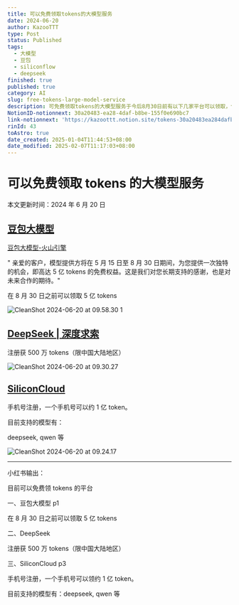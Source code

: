 ```yaml
---
title: 可以免费领取tokens的大模型服务
date: 2024-06-20
author: KazooTTT
type: Post
status: Published
tags:
  - 大模型
  - 豆包
  - siliconflow
  - deepseek
finished: true
published: true
category: AI
slug: free-tokens-large-model-service
description: 可免费领取tokens的大模型服务于今后8月30日前有以下几家平台可以领取，包括豆包大模型、DeepSeek和SiliconCloud。
NotionID-notionnext: 30a20483-ea28-4daf-b8be-155f0e690bc7
link-notionnext: 'https://kazoottt.notion.site/tokens-30a20483ea284dafb8be155f0e690bc7'
rinId: 43
toAstro: true
date_created: 2025-01-04T11:44:53+08:00
date_modified: 2025-02-07T11:17:03+08:00
---
```


# 可以免费领取 tokens 的大模型服务

本文更新时间：2024 年 6 月 20 日

## [豆包大模型](https://www.volcengine.com/)

[豆包大模型-火山引擎](https://www.volcengine.com/product/doubao)

" 亲爱的客户，模型提供方将在 5 月 15 日至 8 月 30 日期间，为您提供一次独特的机会，即高达 5 亿 tokens 的免费权益。这是我们对您长期支持的感谢，也是对未来合作的期待。"

在 8 月 30 日之前可以领取 5 亿 tokens

![CleanShot 2024-06-20 at 09.58.30 1](https://pictures.kazoottt.top/2024/06/20240620-b6a661ebf938593cab5426b2f50aebe6.png)

## [DeepSeek | 深度求索](https://www.deepseek.com/)

注册获 500 万 tokens（限中国大陆地区）

![CleanShot 2024-06-20 at 09.30.27](https://pictures.kazoottt.top/2024/06/20240620-7edd0407a5c68489aec406c561140a6d.png)

## [SiliconCloud](https://siliconflow.cn/zh-cn/siliconcloud)

手机号注册，一个手机号可以约 1 亿 token。

目前支持的模型有：

deepseek, qwen 等

![CleanShot 2024-06-20 at 09.24.17](https://pictures.kazoottt.top/2024/06/20240620-3f55351a8f7211270a2b35a2468a7be4.png)

---

小红书输出：

目前可以免费领 tokens 的平台

一、豆包大模型 p1

在 8 月 30 日之前可以领取 5 亿 tokens

二、DeepSeek

注册获 500 万 tokens（限中国大陆地区）

三、SiliconCloud p3

手机号注册，一个手机号可以领约 1 亿 token。

目前支持的模型有：deepseek, qwen 等
